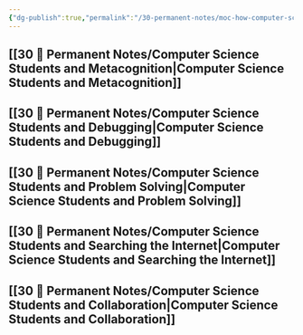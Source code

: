 ```yaml
---
{"dg-publish":true,"permalink":"/30-permanent-notes/moc-how-computer-science-students-learn/","title":"MOC How Computer Science Students Learn","tags":["🪴"],"created":"2024-08-30","updated":"2024-09-13"}
---
```



## [[30 🌲 Permanent Notes/Computer Science Students and Metacognition\|Computer Science Students and Metacognition]]

## [[30 🌲 Permanent Notes/Computer Science Students and Debugging\|Computer Science Students and Debugging]]

## [[30 🌲 Permanent Notes/Computer Science Students and Problem Solving\|Computer Science Students and Problem Solving]]

## [[30 🌲 Permanent Notes/Computer Science Students and Searching the Internet\|Computer Science Students and Searching the Internet]]

## [[30 🌲 Permanent Notes/Computer Science Students and Collaboration\|Computer Science Students and Collaboration]]
